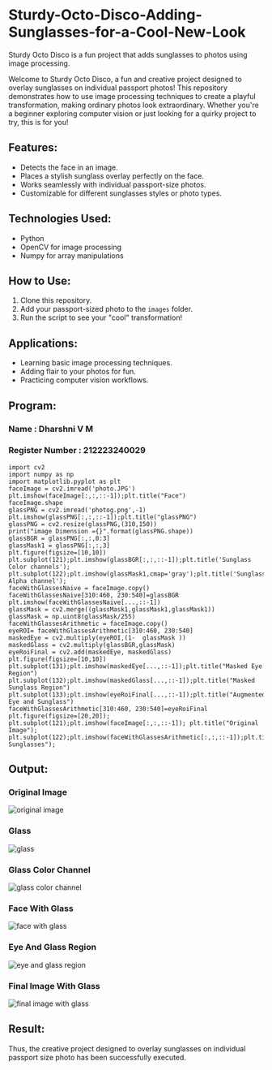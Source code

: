 # Sturdy-Octo-Disco-Adding-Sunglasses-for-a-Cool-New-Look

Sturdy Octo Disco is a fun project that adds sunglasses to photos using image processing.

Welcome to Sturdy Octo Disco, a fun and creative project designed to overlay sunglasses on individual passport photos! This repository demonstrates how to use image processing techniques to create a playful transformation, making ordinary photos look extraordinary. Whether you're a beginner exploring computer vision or just looking for a quirky project to try, this is for you!

## Features:
- Detects the face in an image.
- Places a stylish sunglass overlay perfectly on the face.
- Works seamlessly with individual passport-size photos.
- Customizable for different sunglasses styles or photo types.

## Technologies Used:
- Python
- OpenCV for image processing
- Numpy for array manipulations

## How to Use:
1. Clone this repository.
2. Add your passport-sized photo to the `images` folder.
3. Run the script to see your "cool" transformation!

## Applications:
- Learning basic image processing techniques.
- Adding flair to your photos for fun.
- Practicing computer vision workflows.

## Program:
### Name : Dharshni V M
### Register Number : 212223240029
```
import cv2
import numpy as np
import matplotlib.pyplot as plt
faceImage = cv2.imread('photo.JPG')
plt.imshow(faceImage[:,:,::-1]);plt.title("Face")
faceImage.shape
glassPNG = cv2.imread('photog.png',-1)
plt.imshow(glassPNG[:,:,::-1]);plt.title("glassPNG")
glassPNG = cv2.resize(glassPNG,(310,150))
print("image Dimension ={}".format(glassPNG.shape))
glassBGR = glassPNG[:,:,0:3]
glassMask1 = glassPNG[:,:,3]
plt.figure(figsize=[10,10])
plt.subplot(121);plt.imshow(glassBGR[:,:,::-1]);plt.title('Sunglass Color channels');
plt.subplot(122);plt.imshow(glassMask1,cmap='gray');plt.title('Sunglass Alpha channel');
faceWithGlassesNaive = faceImage.copy()
faceWithGlassesNaive[310:460, 230:540]=glassBGR
plt.imshow(faceWithGlassesNaive[...,::-1])
glassMask = cv2.merge((glassMask1,glassMask1,glassMask1))
glassMask = np.uint8(glassMask/255)
faceWithGlassesArithmetic = faceImage.copy()
eyeROI= faceWithGlassesArithmetic[310:460, 230:540]
maskedEye = cv2.multiply(eyeROI,(1-  glassMask ))
maskedGlass = cv2.multiply(glassBGR,glassMask)
eyeRoiFinal = cv2.add(maskedEye, maskedGlass)
plt.figure(figsize=[10,10])
plt.subplot(131);plt.imshow(maskedEye[...,::-1]);plt.title("Masked Eye Region")
plt.subplot(132);plt.imshow(maskedGlass[...,::-1]);plt.title("Masked Sunglass Region")
plt.subplot(133);plt.imshow(eyeRoiFinal[...,::-1]);plt.title("Augmented Eye and Sunglass")
faceWithGlassesArithmetic[310:460, 230:540]=eyeRoiFinal
plt.figure(figsize=[20,20]);
plt.subplot(121);plt.imshow(faceImage[:,:,::-1]); plt.title("Original Image");
plt.subplot(122);plt.imshow(faceWithGlassesArithmetic[:,:,::-1]);plt.title("With Sunglasses");
```
## Output:
### Original Image
![original image](https://github.com/user-attachments/assets/7ab10c0c-8481-4f08-a983-12ae297b0ad8)

### Glass
![glass](https://github.com/user-attachments/assets/89094fa3-be4d-4fbc-9bc7-7f81e12c9087)

### Glass Color Channel
![glass color channel](https://github.com/user-attachments/assets/96df7867-61c9-4a7b-a066-87a3b365d4b7)

### Face With Glass
![face with glass](https://github.com/user-attachments/assets/ff9f8a0a-3e55-422a-8aab-df18997fac92)

### Eye And Glass Region
![eye and glass region](https://github.com/user-attachments/assets/359b0203-5ab4-4324-a6f5-4780f0ce9f66)

### Final Image With Glass
![final image with glass](https://github.com/user-attachments/assets/c39b05de-4851-4fa9-91da-fbd0c8379043)

## Result:
Thus, the creative project designed to overlay sunglasses on individual passport size photo has been successfully executed.

